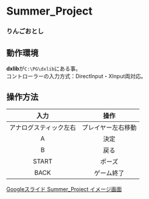 # Summer_Project

### りんごおとし

## 動作環境
 **dxlib**が`C:\PG\dxlib`にある事。  
 コントローラーの入力方式：DirectInput・XInput両対応。
 
## 操作方法
|入力 |操作		|
|:-----:|:-------------------------:|
|アナログスティック左右|プレイヤー左右移動	|
|A   |決定	|
|B|戻る	|
|START|ポーズ	|
|BACK|ゲーム終了	|



[Googleスライド Summer_Project イメージ画面](https://docs.google.com/presentation/d/1voCCtgD4t7nTd83hAwPCfofCtxdV0AoVVpUEeqy7XO4/edit#slide=id.p)
